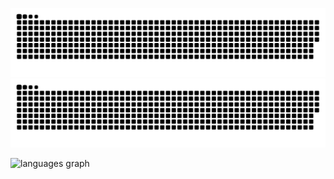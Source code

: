 
![github contribution grid snake animation](https://raw.githubusercontent.com/ax00z/ax00z/output/github-contribution-grid-snake-dark.svg#gh-dark-mode-only)![github contribution grid snake animation](https://raw.githubusercontent.com/ax00z/ax00z/output/github-contribution-grid-snake.svg#gh-light-mode-only)

<a>
<img align="left" src="https://github-readme-stats-ax00z.vercel.app/api/top-langs?locale=en&hide_title=false&hide=scss,css&layout=default&langs_count=9&theme=ayu-mirage&hide_border=false&username=ax00z"   alt="languages graph"   />
</a>
